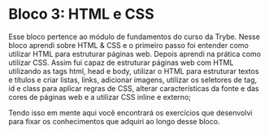 # Bloco 3: HTML e CSS

Esse bloco pertence ao módulo de fundamentos do curso da Trybe. Nesse bloco aprendi sobre HTML & CSS e o primeiro passo foi entender como utilizar HTML para estruturar páginas web. Depois aprendi na prática como utilizar CSS. Assim fui capaz de estruturar páginas web com HTML utilizando as tags html, head e body, utilizar o HTML para estruturar textos e títulos e criar listas, links, adicionar imagens, utilizar os seletores de tag, id e class para aplicar regras de CSS, alterar características da fonte e das cores de páginas web e a utilizar CSS inline e externo;

Tendo isso em mente aqui você encontrará os exercícios que desenvolvi para fixar os conhecimentos que adquiri ao longo desse bloco.